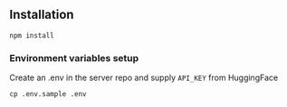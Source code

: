 ## Installation

`npm install`

### Environment variables setup

Create an .env in the server repo and supply `API_KEY` from HuggingFace

`cp .env.sample .env`
